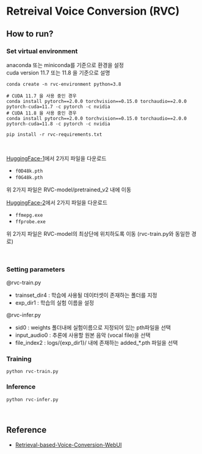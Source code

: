 # Retreival Voice Conversion (RVC)

## How to run?

### Set virtual environment
anaconda 또는 miniconda를 기준으로 환경을 설정  
cuda version 11.7 또는 11.8 을 기준으로 설명

```commandline
conda create -n rvc-environment python=3.8

# CUDA 11.7 을 사용 중인 경우
conda install pytorch==2.0.0 torchvision==0.15.0 torchaudio==2.0.0 pytorch-cuda=11.7 -c pytorch -c nvidia
# CUDA 11.8 을 사용 중인 경우
conda install pytorch==2.0.0 torchvision==0.15.0 torchaudio==2.0.0 pytorch-cuda=11.8 -c pytorch -c nvidia

pip install -r rvc-requirements.txt
```

<br/>

[HuggingFace-1](https://huggingface.co/lj1995/VoiceConversionWebUI/tree/main/pretrained_v2)에서 2가지 파일을 다운로드
- `f0D48k.pth`
- `f0G48k.pth`

위 2가지 파일은 RVC-model/pretrained_v2 내에 이동

[HuggingFace-2](https://huggingface.co/lj1995/VoiceConversionWebUI/tree/main)에서 2가지 파일을 다운로드
- `ffmepg.exe`
- `ffprobe.exe`

위 2가지 파일은 RVC-model의 최상단에 위치하도록 이동 (rvc-train.py와 동일한 경로)

<br/>

### Setting parameters

@rvc-train.py  
- trainset_dir4 : 학습에 사용될 데이터셋이 존재하는 폴더를 지정
- exp_dir1 : 학습의 실험 이름을 설정


@rvc-infer.py
- sid0 : weights 폴더내에 실험이름으로 지정되어 있는 pth파일을 선택
- input_audio0 : 추론에 사용할 원본 음악 (vocal file)을 선택
- file_index2 : logs/{exp_dir1}/ 내에 존재하는 added_*.pth 파일을 선택

### Training
```commandline
python rvc-train.py
```

### Inference
```commandline
python rvc-infer.py
```

<br/>

## Reference

- [Retrieval-based-Voice-Conversion-WebUI](https://github.com/RVC-Project/Retrieval-based-Voice-Conversion-WebUI)
